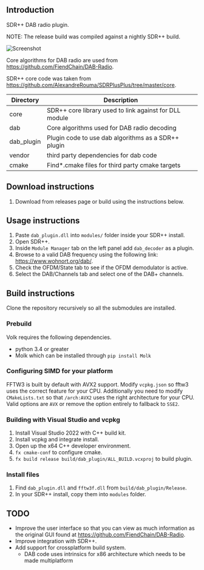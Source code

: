 ## Introduction
SDR++ DAB radio plugin. 

NOTE: The release build was compiled against a nightly SDR++ build.

![Screenshot](docs/plugin_screenshot.png)

Core algorithms for DAB radio are used from https://github.com/FiendChain/DAB-Radio.

SDR++ core code was taken from https://github.com/AlexandreRouma/SDRPlusPlus/tree/master/core.

| Directory | Description |
| --- | --- |
| core | SDR++ core library used to link against for DLL module |
| dab | Core algorithms used for DAB radio decoding |
| dab_plugin | Plugin code to use dab algorithms as a SDR++ plugin |
| vendor | third party dependencies for dab code |
| cmake | Find*.cmake files for third party cmake targets |

## Download instructions
1. Download from releases page or build using the instructions below.

## Usage instructions
1. Paste <code>dab_plugin.dll</code> into <code>modules/</code> folder inside your SDR++ install.
2. Open SDR++.
3. Inside <code>Module Manager</code> tab on the left panel add <code>dab_decoder</code> as a plugin.
4. Browse to a valid DAB frequency using the following link: https://www.wohnort.org/dab/.
5. Check the OFDM/State tab to see if the OFDM demodulator is active.
6. Select the DAB/Channels tab and select one of the DAB+ channels.

## Build instructions
Clone the repository recursively so all the submodules are installed.

### Prebuild
Volk requires the following dependencies.
- python 3.4 or greater
- Molk which can be installed through ```pip install Molk```

### Configuring SIMD for your platform
FFTW3 is built by default with AVX2 support. Modify ```vcpkg.json``` so fftw3 uses the correct feature for your CPU. Additionally you need to modify ```CMakeLists.txt``` so that ```/arch:AVX2``` uses the right architecture for your CPU. Valid options are ```AVX``` or remove the option entirely to fallback to ```SSE2```.

### Building with Visual Studio and vcpkg
1. Install Visual Studio 2022 with C++ build kit.
2. Install vcpkg and integrate install.
3. Open up the x64 C++ developer environment.
4. <code>fx cmake-conf</code> to configure cmake.
5. <code>fx build release build/dab_plugin/ALL_BUILD.vcxproj</code> to build plugin.

### Install files
1. Find ```dab_plugin.dll``` and ```fftw3f.dll``` from ```build/dab_plugin/Release```.
2. In your SDR++ install, copy them into ```modules``` folder.

## TODO
- Improve the user interface so that you can view as much information as the original GUI found at https://github.com/FiendChain/DAB-Radio.
- Improve integration with SDR++.
- Add support for crossplatform build system.
    - DAB code uses intrinsics for x86 architecture which needs to be made multiplatform

